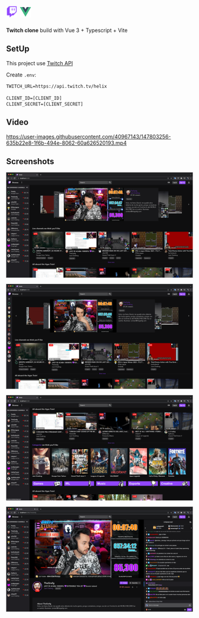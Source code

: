 # <img src="https://github.com/carum98/twitch-clone/blob/main/public/favicon.svg" width="30">  <img src="https://github.com/carum98/twitch-clone/blob/main/src/assets/logo.png" width="30">

**Twitch clone** build with Vue 3 + Typescript + Vite

## SetUp
This project use [Twitch API](https://dev.twitch.tv/)

Create ``.env``:

```
TWITCH_URL=https://api.twitch.tv/helix

CLIENT_ID=[CLIENT_ID]
CLIENT_SECRET=[CLIENT_SECRET]
```

## Video
https://user-images.githubusercontent.com/40967143/147803256-635b22e8-1f6b-494e-8062-60a626520193.mp4

## Screenshots
![](https://github.com/carum98/twitch-clone/blob/main/screenshot/dashboard.png)

![](https://github.com/carum98/twitch-clone/blob/main/screenshot/dashboard_2.png)

![](https://github.com/carum98/twitch-clone/blob/main/screenshot/dashboard_3.png)

![](https://github.com/carum98/twitch-clone/blob/main/screenshot/stream.png)
